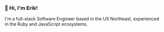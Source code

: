 ### 👋 Hi, I'm Erik!

I'm a full-stack Software Engineer based in the US Northeast, experienced in the Ruby and JavaScript ecosystems.

